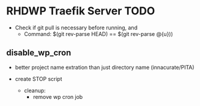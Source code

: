 RHDWP Traefik Server TODO
===
- Check if git pull is necessary before running, and 
	- Command: $(git rev-parse HEAD) == $(git rev-parse @{u}))

disable_wp_cron
---
- better project name extration than just directory name (innacurate/PITA)
	
- create STOP script
	- cleanup:
		- remove wp cron job